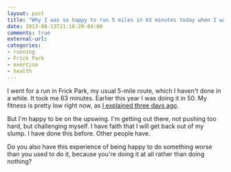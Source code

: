 ```yaml
---
layout: post
title: "Why I was so happy to run 5 miles in 63 minutes today when I was doing it in 50 earlier this year"
date: 2013-08-13T21:18:29-04:00
comments: true
external-url: 
categories: 
- running
- Frick Park
- exercise
- health
---
```

I went for a run in Frick Park, my usual 5-mile route, which I haven't done in a while. It took me 63 minutes. Earlier this year I was doing it in 50. My fitness is pretty low right now, as [I explained three days ago](/blog/2013/08/10/emerging-from-my-three-months-of-illness-self-pitying-and-self-loathing/).

But I'm happy to be on the upswing. I'm getting out there, not pushing too hard, but challenging myself. I have faith that I will get back out of my slump. I have done this before. Other people have.

Do you also have this experience of being happy to do something worse than you used to do it, because you're doing it at all rather than doing nothing?
